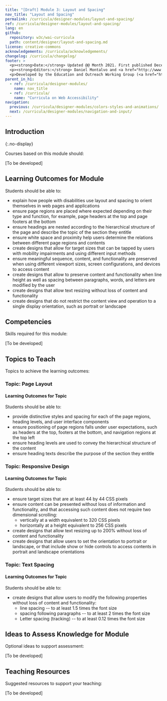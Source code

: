 ```yaml
---
title: "[Draft] Module 3: Layout and Spacing"
nav_title: "Layout and Spacing"
permalink: /curricula/designer-modules/layout-and-spacing/
ref: /curricula/designer-modules/layout-and-spacing/
lang: en
github:
  repository: w3c/wai-curricula
  path: content/designer/layout-and-spacing.md
license: creative-commons
acknowledgements: /curricula/acknowledgements/
changelog: /curricula/changelog/
footer: >
  <p><strong>Date:</strong> Updated @@ Month 2021. First published December 2019.</p>
  <p><strong>Editors:</strong> Daniel Montalvo and <a href="http://www.w3.org/People/shadi/">Shadi Abou-Zahra</a>. Contributors: <a href="https://www.w3.org/WAI/EO/EOWG-members">EOWG Participants</a>. ACKNOWLEDGEMENTS lists contributors and credits.</p>
  <p>Developed by the Education and Outreach Working Group (<a href="http://www.w3.org/WAI/EO/">EOWG</a>). Developed with support from the <a href="https://www.w3.org/WAI/about/projects/wai-guide/">WAI-Guide Project</a> funded by the European Commission (EC) under the Horizon 2020 program (Grant Agreement 822245).</p>
parent_in_h1:
  - ref: /curricula/designer-modules/
    name: nav_title
  - ref: /curricula/
    name: "Curricula on Web Accessibility"
navigation:
  previous: /curricula/designer-modules/colors-styles-and-animations/
  next: /curricula/designer-modules/navigation-and-input/
---
```


## Introduction
{:.no-display}

Courses based on this module should:

[To be developed]

## Learning Outcomes for Module

Students should be able to:

* explain how people with disabilities use layout and spacing to orient themselves in web pages and applications
* ensure page regions are placed where expected depending on their type and function, for example, page headers  at the top and page footers at the bottom
* ensure headings are nested according to the hierarchical structure of the page and describe the topic of the section they entitle 
* ensure white space and proximity help users determine the relations between different page regions and contents
* create designs that allow for target sizes that can be tapped by users with mobility impairments and using different input methods
* ensure meaningful sequence, content, and functionality are preserved when using different viewport sizes, screen configurations, and devices to access content
* create designs that allow to preserve content and functionality when line height as well as spacing between paragraphs, words, and letters are modified by the user
* create designs that allow text resizing without loss of content and functionality
* create designs that do not restrict the content view and operation to a single display orientation, such as portrait or landscape

## Competencies

Skills required for this module:

[To be developed]

## Topics to Teach

Topics to achieve the learning outcomes:

### Topic: Page Layout

#### Learning Outcomes for Topic

Students should be able to:

* provide distinctive styles and spacing for each of the page regions, heading levels, and user interface components
* ensure positioning of page regions falls under user expectations, such as headers at the top, footers at the bottom, and navigation regions at the top left
* ensure heading levels are used to convey the hierarchical structure of the content
* ensure heading texts describe the purpose of the section they entitle

### Topic: Responsive Design

#### Learning Outcomes for Topic

Students should be able to:

* ensure target sizes that are at least 44 by 44 CSS pixels
* ensure content can be presented without loss of information and functionality, and that accessing such content does not require two dimensional scrolling:
  * vertically at a width equivalent to 320 CSS pixels
  * horizontally at a height equivalent to 256 CSS pixels
* create designs that allow text resizing up to 200% without loss of content and functionality
* create designs that allow users to set the orientation to  portrait or landscape, or that include show or hide controls to access contents in portrait and landscape orientations

### Topic: Text Spacing

#### Learning Outcomes for Topic

Students should be able to:

* create designs that allow users to modify the following properties without loss of content and functionality:
  * line spacing -- to at least 1.5 times the font size
  * spacing following paragraphs -- to at least 2 times the font size
  * Letter spacing (tracking) -- to at least 0.12 times the font size

## Ideas to Assess Knowledge for Module

Optional ideas to support assessment:

[To be developed]

## Teaching Resources

Suggested resources to support your teaching:

[To be developed]

